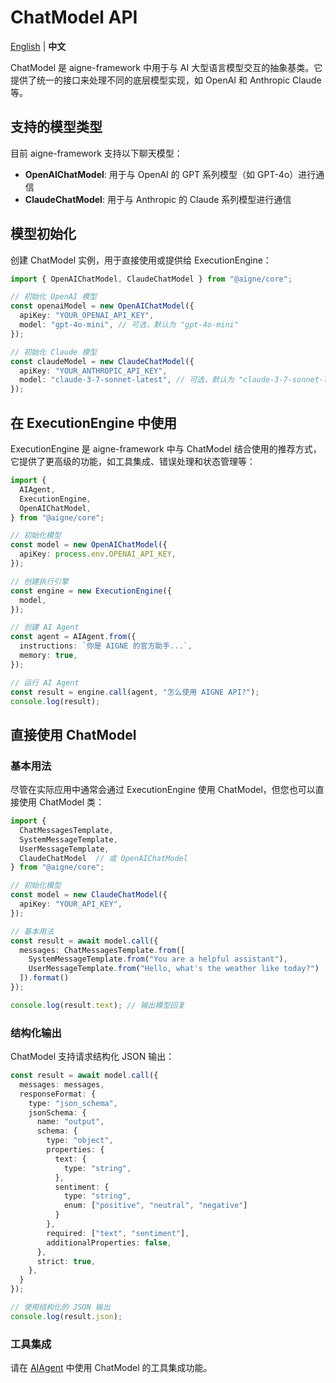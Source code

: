 # ChatModel API

[English](./chat-model.md) | **中文**

ChatModel 是 aigne-framework 中用于与 AI 大型语言模型交互的抽象基类。它提供了统一的接口来处理不同的底层模型实现，如 OpenAI 和 Anthropic Claude 等。

## 支持的模型类型

目前 aigne-framework 支持以下聊天模型：

- **OpenAIChatModel**: 用于与 OpenAI 的 GPT 系列模型（如 GPT-4o）进行通信
- **ClaudeChatModel**: 用于与 Anthropic 的 Claude 系列模型进行通信

## 模型初始化

创建 ChatModel 实例，用于直接使用或提供给 ExecutionEngine：

```typescript
import { OpenAIChatModel, ClaudeChatModel } from "@aigne/core";

// 初始化 OpenAI 模型
const openaiModel = new OpenAIChatModel({
  apiKey: "YOUR_OPENAI_API_KEY",
  model: "gpt-4o-mini", // 可选，默认为 "gpt-4o-mini"
});

// 初始化 Claude 模型
const claudeModel = new ClaudeChatModel({
  apiKey: "YOUR_ANTHROPIC_API_KEY",
  model: "claude-3-7-sonnet-latest", // 可选，默认为 "claude-3-7-sonnet-latest"
});
```

## 在 ExecutionEngine 中使用

ExecutionEngine 是 aigne-framework 中与 ChatModel 结合使用的推荐方式，它提供了更高级的功能，如工具集成、错误处理和状态管理等：

```typescript
import {
  AIAgent,
  ExecutionEngine,
  OpenAIChatModel,
} from "@aigne/core";

// 初始化模型
const model = new OpenAIChatModel({
  apiKey: process.env.OPENAI_API_KEY,
});

// 创建执行引擎
const engine = new ExecutionEngine({
  model,
});

// 创建 AI Agent
const agent = AIAgent.from({
  instructions: `你是 AIGNE 的官方助手...`,
  memory: true,
});

// 运行 AI Agent
const result = engine.call(agent, "怎么使用 AIGNE API?");
console.log(result);
```

## 直接使用 ChatModel

### 基本用法

尽管在实际应用中通常会通过 ExecutionEngine 使用 ChatModel，但您也可以直接使用 ChatModel 类：

```typescript
import {
  ChatMessagesTemplate,
  SystemMessageTemplate,
  UserMessageTemplate,
  ClaudeChatModel  // 或 OpenAIChatModel
} from "@aigne/core";

// 初始化模型
const model = new ClaudeChatModel({
  apiKey: "YOUR_API_KEY",
});

// 基本用法
const result = await model.call({
  messages: ChatMessagesTemplate.from([
    SystemMessageTemplate.from("You are a helpful assistant"),
    UserMessageTemplate.from("Hello, what's the weather like today?")
  ]).format()
});

console.log(result.text); // 输出模型回复
```

### 结构化输出

ChatModel 支持请求结构化 JSON 输出：

```typescript
const result = await model.call({
  messages: messages,
  responseFormat: {
    type: "json_schema",
    jsonSchema: {
      name: "output",
      schema: {
        type: "object",
        properties: {
          text: {
            type: "string",
          },
          sentiment: {
            type: "string",
            enum: ["positive", "neutral", "negative"]
          }
        },
        required: ["text", "sentiment"],
        additionalProperties: false,
      },
      strict: true,
    },
  }
});

// 使用结构化的 JSON 输出
console.log(result.json);
```

### 工具集成

请在 [AIAgent](./ai-agent-api.zh.md) 中使用 ChatModel 的工具集成功能。
